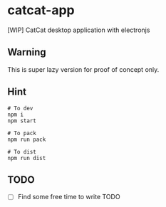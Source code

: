 # catcat-app
[WIP] CatCat desktop application with electronjs

## Warning
This is super lazy version for proof of concept only.

## Hint
```
# To dev
npm i
npm start

# To pack
npm run pack

# To dist
npm run dist
```

## TODO
- [ ] Find some free time to write TODO